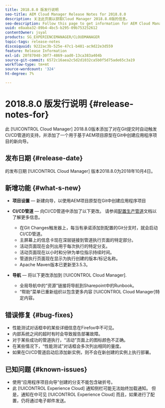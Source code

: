 ```yaml
---
title: 2018.8.0 版发行说明
seo-title: AEM Cloud Manager Release Notes for 2018.8.0
description: 关注此页面以获取Cloud Manager 2018.8.0版的信息。
seo-description: Follow this page to get information for AEM Cloud Manager Release 2018.8.0.
uuid: e8aaba32-89b4-4bc5-b295-09b753252612
contentOwner: jsyal
products: SG_EXPERIENCEMANAGER/CLOUDMANAGER
topic-tags: release-notes
discoiquuid: 9222ac3b-525e-47c1-b481-ac9d22e3d559
feature: Release Information
exl-id: 20f87048-30f7-4869-aad0-13ca383a404b
source-git-commit: 6572c16aea2c5d2d1032ca5b0f5d75ade65c3a19
workflow-type: tm+mt
source-wordcount: '324'
ht-degree: 7%

---
```


# 2018.8.0 版发行说明 {#release-notes-for}

此 [!UICONTROL Cloud Manager] 2018.8.0版本添加了对在Git提交时自动触发CI/CD管道的支持，并添加了一个用于基于AEM项目原型在Git中创建应用程序项目的新向导。

## 发布日期 {#release-date}

的发布日期 [!UICONTROL Cloud Manager] 版本2018.8.0为2018年10月4日。

## 新增功能 {#what-s-new}

* **项目设置**  — 新建向导，以使用AEM项目原型在Git中创建应用程序项目

* **CI/CD管道**  — 向CI/CD管道中添加了以下更改。 请参阅[配置生产管道](/help/using/production-pipelines.md)文档以了解更多信息。

   * 在Git Changes触发器上，每当有承诺添加到配置的Git分支时，就会启动CI/CD管道。
   * 主屏幕上的信息卡现在深层链接到管道执行页面的特定部分。
   * 活动页面现在会列出用于每次执行的特定分支。
   * 活动页面现在以小时和分钟为单位指示持续时间。
   * 管道执行页面现在显示为执行创建的版本/标记名称。
   * Apache Maven版本已更新至3.5.3。

* **导航**  — 将以下更改添加到 [!UICONTROL Cloud Manager].

   * 全局导航中的“资源”链接将导航到Sharepoint中的Runbook。
   * “帮助”菜单已重新组织以包含更多内容 [!UICONTROL Cloud Manager]特定内容。

## 错误修复 {#bug-fixes}

* 性能测试对话框中的某些详细信息在Firefox中不可见。
* 内部系统之间的超时有时会导致报告部署故障。
* 对于某些成功的管道执行，“活动”页面上的图标颜色不正确。
* 在某些情况下，“性能测试”对话框会多次列出相同的量度。
* 如果在CI/CD管道启动后添加新实例，则不会在新创建的实例上执行部署。

## 已知问题 {#known-issues}

* 使用“应用程序项目向导”创建的分支不能包含破折号。
* 此 [!UICONTROL Experience Cloud] 通知侧栏可能无法始终加载通知。 但是，通知在中可见 [!UICONTROL Experience Cloud] 而且，如果进行了配置，仍将通过电子邮件发送。
